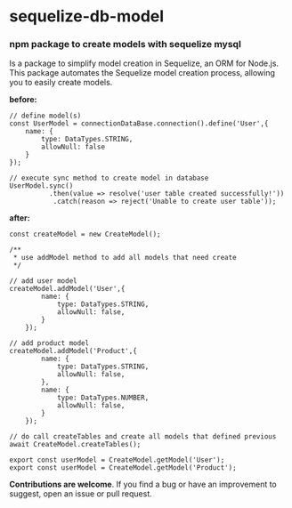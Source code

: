 # **sequelize-db-model**

### npm package to create models with sequelize mysql

Is a package to simplify model creation in Sequelize, an ORM for Node.js.  
This package automates the Sequelize model creation process, allowing you to  easily create models.  

**before:**

```
// define model(s)
const UserModel = connectionDataBase.connection().define('User',{
    name: {
        type: DataTypes.STRING,
        allowNull: false
    }
});

// execute sync method to create model in database
UserModel.sync()
          .then(value => resolve('user table created successfully!'))
           .catch(reason => reject('Unable to create user table'));
```


**after:**

```
const createModel = new CreateModel();

/**
 * use addModel method to add all models that need create
 */

// add user model
createModel.addModel('User',{
        name: {
            type: DataTypes.STRING,
            allowNull: false,
        }
    });
    
// add product model
createModel.addModel('Product',{
        name: {
            type: DataTypes.STRING,
            allowNull: false,
        },
        name: {
            type: DataTypes.NUMBER,
            allowNull: false,
        }
    }); 
   
// do call createTables and create all models that defined previous
await CreateModel.createTables();

export const userModel = CreateModel.getModel('User'); 
export const userModel = CreateModel.getModel('Product');
```

**Contributions are welcome**. 
If you find a bug or have an improvement to suggest, open an issue or pull request.